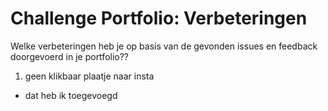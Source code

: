 # Challenge Portfolio: Verbeteringen

Welke verbeteringen heb je op basis van de gevonden issues en feedback doorgevoerd in je portfolio??

1. geen klikbaar plaatje naar insta 
- dat heb ik toegevoegd
